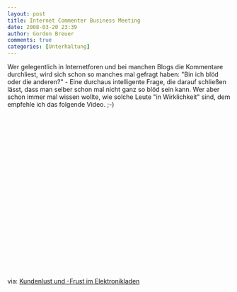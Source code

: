 ```yaml
---
layout: post
title: Internet Commenter Business Meeting
date: 2008-03-20 23:39
author: Gordon Breuer
comments: true
categories: [Unterhaltung]
---
```

<p>Wer gelegentlich in Internetforen und bei manchen Blogs die Kommentare durchliest, wird sich schon so manches mal gefragt haben: &quot;Bin ich bl&#246;d oder die anderen?&quot; - Eine durchaus intelligente Frage, die darauf schlie&#223;en l&#228;sst, dass man selber schon mal nicht ganz so bl&#246;d sein kann. Wer aber schon immer mal wissen wollte, wie solche Leute &quot;in Wirklichkeit&quot; sind, dem empfehle ich das folgende Video. ;-)</p>  <p></p>  <p></p>  <div class="wlWriterSmartContent" id="scid:5737277B-5D6D-4f48-ABFC-DD9C333F4C5D:05a4119b-550f-47b2-b07f-e186650632c2" style="padding-right: 0px; display: inline; padding-left: 0px; padding-bottom: 0px; margin: 0px; padding-top: 0px"><div><object width="425" height="355"><param name="movie" value="http://www.youtube.com/v/vzgEi_u9-88"/><param name="wmode" value="transparent"/><embed src="http://www.youtube.com/v/vzgEi_u9-88" type="application/x-shockwave-flash" wmode="transparent" width="425" height="355"/></object></div></div>  <p>via: <a title="" href="http://oldschool.blogg.de/eintrag.php?id=681" target="_blank">Kundenlust und -Frust im Elektronikladen</a></p>
